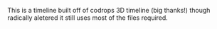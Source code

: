This is a timeline built off of codrops 3D timeline (big thanks!) though radically aletered it still uses most of the files required.
